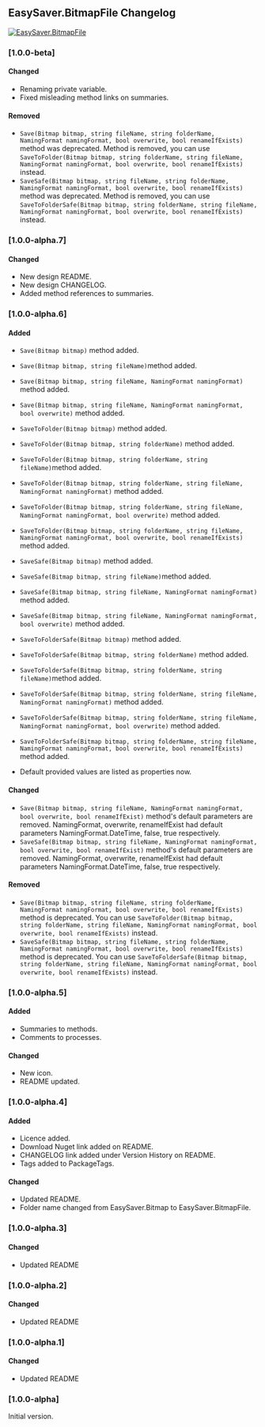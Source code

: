 ## EasySaver.BitmapFile Changelog
[![EasySaver.BitmapFile](https://img.shields.io/nuget/v/EasySaver.BitmapFile.svg)](https://www.nuget.org/packages/EasySaver.BitmapFile/)

<!--
### [Unreleased]

#### Added

#### Changed

#### Removed
-->

### [1.0.0-beta]

#### Changed
* Renaming private variable.
* Fixed misleading method links on summaries.

#### Removed
* `Save(Bitmap bitmap, string fileName, string folderName, NamingFormat namingFormat, bool overwrite, bool renameIfExists)` method was deprecated. Method is removed, you can use `SaveToFolder(Bitmap bitmap, string folderName, string fileName, NamingFormat namingFormat, bool overwrite, bool renameIfExists)` instead.
* `SaveSafe(Bitmap bitmap, string fileName, string folderName, NamingFormat namingFormat, bool overwrite, bool renameIfExists)` method was deprecated. Method is removed, you can use `SaveToFolderSafe(Bitmap bitmap, string folderName, string fileName, NamingFormat namingFormat, bool overwrite, bool renameIfExists)` instead.

### [1.0.0-alpha.7]

#### Changed
* New design README.
* New design CHANGELOG.
* Added method references to summaries.

### [1.0.0-alpha.6]

#### Added
* `Save(Bitmap bitmap)` method added.
* `Save(Bitmap bitmap, string fileName)`method added.
* `Save(Bitmap bitmap, string fileName, NamingFormat namingFormat)` method added.
* `Save(Bitmap bitmap, string fileName, NamingFormat namingFormat, bool overwrite)` method added.

* `SaveToFolder(Bitmap bitmap)` method added.
* `SaveToFolder(Bitmap bitmap, string folderName)` method added.
* `SaveToFolder(Bitmap bitmap, string folderName, string fileName)`method added.
* `SaveToFolder(Bitmap bitmap, string folderName, string fileName, NamingFormat namingFormat)` method added.
* `SaveToFolder(Bitmap bitmap, string folderName, string fileName, NamingFormat namingFormat, bool overwrite)` method added.
* `SaveToFolder(Bitmap bitmap, string folderName, string fileName, NamingFormat namingFormat, bool overwrite, bool renameIfExists)` method added.

* `SaveSafe(Bitmap bitmap)` method added.
* `SaveSafe(Bitmap bitmap, string fileName)`method added.
* `SaveSafe(Bitmap bitmap, string fileName, NamingFormat namingFormat)` method added.
* `SaveSafe(Bitmap bitmap, string fileName, NamingFormat namingFormat, bool overwrite)` method added.

* `SaveToFolderSafe(Bitmap bitmap)` method added.
* `SaveToFolderSafe(Bitmap bitmap, string folderName)` method added.
* `SaveToFolderSafe(Bitmap bitmap, string folderName, string fileName)`method added.
* `SaveToFolderSafe(Bitmap bitmap, string folderName, string fileName, NamingFormat namingFormat)` method added.
* `SaveToFolderSafe(Bitmap bitmap, string folderName, string fileName, NamingFormat namingFormat, bool overwrite)` method added.
* `SaveToFolderSafe(Bitmap bitmap, string folderName, string fileName, NamingFormat namingFormat, bool overwrite, bool renameIfExists)` method added.

* Default provided values are listed as properties now.

#### Changed
* `Save(Bitmap bitmap, string fileName, NamingFormat namingFormat, bool overwrite, bool renameIfExist)` method's default parameters are removed. NamingFormat, overwrite, renameIfExist had default parameters NamingFormat.DateTime, false, true respectively.
* `SaveSafe(Bitmap bitmap, string fileName, NamingFormat namingFormat, bool overwrite, bool renameIfExist)` method's default parameters are removed. NamingFormat, overwrite, renameIfExist had default parameters NamingFormat.DateTime, false, true respectively.

#### Removed
* `Save(Bitmap bitmap, string fileName, string folderName, NamingFormat namingFormat, bool overwrite, bool renameIfExists)` method is deprecated. You can use `SaveToFolder(Bitmap bitmap, string folderName, string fileName, NamingFormat namingFormat, bool overwrite, bool renameIfExists)` instead.
* `SaveSafe(Bitmap bitmap, string fileName, string folderName, NamingFormat namingFormat, bool overwrite, bool renameIfExists)` method is deprecated. You can use `SaveToFolderSafe(Bitmap bitmap, string folderName, string fileName, NamingFormat namingFormat, bool overwrite, bool renameIfExists)` instead.

### [1.0.0-alpha.5]

#### Added
* Summaries to methods.
* Comments to processes.

#### Changed
* New icon.
* README updated.

### [1.0.0-alpha.4]

#### Added
* Licence added.
* Download Nuget link added on README.
* CHANGELOG link added under Version History on README.
* Tags added to PackageTags.

#### Changed
* Updated README.
* Folder name changed from EasySaver.Bitmap to EasySaver.BitmapFile.

### [1.0.0-alpha.3]

#### Changed
* Updated README

### [1.0.0-alpha.2]

#### Changed
* Updated README

### [1.0.0-alpha.1]

#### Changed
* Updated README

### [1.0.0-alpha]
Initial version.
